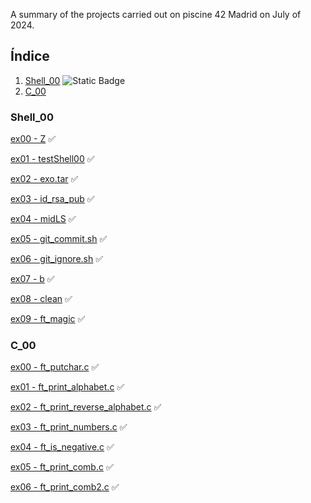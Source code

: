 A summary of the projects carried out on piscine 42 Madrid on July of 2024.

## Índice

1. [Shell_00](#Shell_00)
![Static Badge](https://img.shields.io/badge/Complete_100%25-green)
2. [C_00](#C_00)

### Shell_00 <div id='Shell_00' />
[ex00 - Z](https://github.com/DjSurgeon/Pool_Madrid/tree/main/Shell_00/ex00) ✅

[ex01 - testShell00](https://github.com/DjSurgeon/Pool_Madrid/tree/main/Shell_00/ex01) ✅

[ex02 - exo.tar](https://github.com/DjSurgeon/Pool_Madrid/tree/main/Shell_00/ex02) ✅

[ex03 - id_rsa_pub](https://github.com/DjSurgeon/Pool_Madrid/tree/main/Shell_00/ex03) ✅

[ex04 - midLS](https://github.com/DjSurgeon/Pool_Madrid/tree/main/Shell_00/ex04) ✅

[ex05 - git_commit.sh](https://github.com/DjSurgeon/Pool_Madrid/tree/main/Shell_00/ex05) ✅

[ex06 - git_ignore.sh](https://github.com/DjSurgeon/Pool_Madrid/tree/main/Shell_00/ex06) ✅

[ex07 - b](https://github.com/DjSurgeon/Pool_Madrid/tree/main/Shell_00/ex07) ✅

[ex08 - clean](https://github.com/DjSurgeon/Pool_Madrid/tree/main/Shell_00/ex08) ✅

[ex09 - ft_magic](https://github.com/DjSurgeon/Pool_Madrid/tree/main/Shell_00/ex09) ✅

### C_00 <div id='C_00'/>
[ex00 - ft_putchar.c](https://github.com/DjSurgeon/Pool_Madrid/tree/main/C_00/ex00) ✅

[ex01 - ft_print_alphabet.c](https://github.com/DjSurgeon/Pool_Madrid/tree/main/C_00/ex01) ✅

[ex02 - ft_print_reverse_alphabet.c](https://github.com/DjSurgeon/Pool_Madrid/tree/main/C_00/ex02) ✅

[ex03 - ft_print_numbers.c](https://github.com/DjSurgeon/Pool_Madrid/tree/main/C_00/ex03) ✅

[ex04 - ft_is_negative.c](https://github.com/DjSurgeon/Pool_Madrid/tree/main/C_00/ex04) ✅

[ex05 - ft_print_comb.c](https://github.com/DjSurgeon/Pool_Madrid/tree/main/C_00/ex05) ✅

[ex06 - ft_print_comb2.c](https://github.com/DjSurgeon/Pool_Madrid/tree/main/C_00/ex06) ✅
